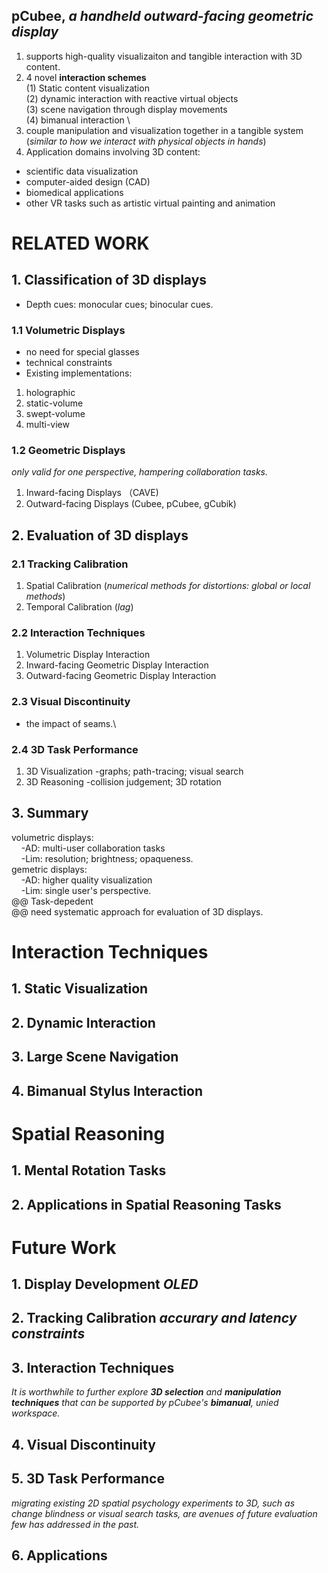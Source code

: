 ## pCubee, *a handheld outward-facing geometric display*
1. supports high-quality visualizaiton and tangible interaction with 3D content.
2. 4 novel **interaction schemes** \
  (1) Static content visualization \
  (2) dynamic interaction with reactive virtual objects \
  (3) scene navigation through display movements \
  (4) bimanual interaction \
 3. couple manipulation and visualization together in a tangible system (*similar to how we interact with physical objects in hands*)
 4. Application domains involving 3D content:
  * scientific data visualization
  * computer-aided design (CAD)
  * biomedical applications
  * other VR tasks such as artistic virtual painting and animation
# RELATED WORK
  ## 1. Classification of 3D displays
  - Depth cues: monocular cues; binocular cues.
  ### 1.1 Volumetric Displays
   * no need for special glasses
   * technical constraints
   * Existing implementations:
   1. holographic
   2. static-volume
   3. swept-volume
   4. multi-view
  ### 1.2 Geometric Displays
   *only valid for one perspective, hampering collaboration tasks.*
   1. Inward-facing Displays （CAVE)
   2. Outward-facing Displays (Cubee, pCubee, gCubik)
  ## 2. Evaluation of 3D displays
   ### 2.1 Tracking Calibration
   1. Spatial Calibration (*numerical methods for distortions: global or local methods*)
   2. Temporal Calibration (*lag*)
   ### 2.2 Interaction Techniques
   1. Volumetric Display Interaction
   2. Inward-facing Geometric Display Interaction
   3. Outward-facing Geometric Display Interaction
   ### 2.3 Visual Discontinuity
   - the impact of seams.\
   ### 2.4 3D Task Performance
   1. 3D Visualization
       -graphs; path-tracing; visual search
   2. 3D Reasoning
        -collision judgement; 3D rotation
  ## 3. Summary
   volumetric displays: \
      &nbsp;&nbsp;&nbsp;&nbsp;-AD: multi-user collaboration tasks \
      &nbsp;&nbsp;&nbsp;&nbsp;-Lim: resolution; brightness; opaqueness.\
   gemetric displays:\
        &nbsp;&nbsp;&nbsp;&nbsp;-AD: higher quality visualization \
        &nbsp;&nbsp;&nbsp;&nbsp;-Lim: single user's perspective.\
     @@ Task-depedent \
     @@ need systematic approach for evaluation of 3D displays.
     
# Interaction Techniques
   ## 1. Static Visualization
   ## 2. Dynamic Interaction
   ## 3. Large Scene Navigation
   ## 4. Bimanual Stylus Interaction
    
# Spatial Reasoning
   ## 1. Mental Rotation Tasks
   ## 2. Applications in Spatial Reasoning Tasks
    
# Future Work
   ## 1. Display Development  *OLED*
   ## 2. Tracking Calibration  *accurary and latency constraints*
   ## 3. Interaction Techniques
  *It is worthwhile to further explore **3D selection** and **manipulation techniques** that can be
supported by pCubee's **bimanual**, unied workspace.*
   ## 4. Visual Discontinuity
   ## 5. 3D Task Performance
   *migrating existing 2D spatial psychology experiments to 3D, such as change
blindness or visual search tasks, are avenues of future evaluation few has
addressed in the past.*
   ## 6. Applications
   
